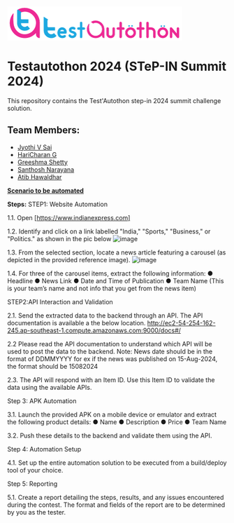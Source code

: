 ![](logo.png)

# Testautothon 2024 (STeP-IN Summit 2024)


This repository contains the Test'Autothon step-in 2024 summit challenge solution.


## Team Members:
- [Jyothi V Sai]()
- [HariCharan G]()
- [Greeshma Shetty]()
- [Santhosh Narayana]()
- [Atib Hawaldhar]()

<u><b>Scenario to be automated</b></u>

<b>Steps:</b>
STEP1: Website Automation

1.1. Open [https://www.indianexpress.com]

1.2. Identify and click on a link labelled "India," "Sports," "Business," or "Politics." as shown in the pic below
        ![image](https://github.com/user-attachments/assets/27f3d2cb-379e-4f85-9282-7c433a71b42e)
        
1.3. From the selected section, locate a news article featuring a carousel (as depicted in the provided reference image).
       ![image](https://github.com/user-attachments/assets/4d176641-c7bc-40b0-b9f8-15f4b1274065)
       
1.4. For three of the carousel items, extract the following information:
        ●	Headline
        ●	News Link
        ●	Date and Time of Publication
        ●	Team Name (This is your team’s name and not info that you get from the news item)		
        
STEP2:API Interaction and Validation

2.1. Send the extracted data to the backend through an API. The API documentation is available a the below location.
        http://ec2-54-254-162-245.ap-southeast-1.compute.amazonaws.com:9000/docs#/
        
2.2 Please read the API documentation to understand which API will be used to post the data to the backend.
        Note: News date should be in the format of DDMMYYYY for ex if the news was published on 15-Aug-2024, the format should be 15082024
        
2.3. The API will respond with an Item ID. Use this Item ID to validate the data using the available APIs.

Step 3: APK Automation

3.1. Launch the provided APK on a mobile device or emulator and extract the following product details:
        ●	Name
        ●	Description
        ●	Price
        ●	Team Name
        
3.2. Push these details to the backend and validate them using the API.

Step 4: Automation Setup

4.1. Set up the entire automation solution to be executed from a build/deploy tool of your choice.

Step 5: Reporting

5.1. Create a report detailing the steps, results, and any issues encountered during the contest. The format and fields of the report are to be determined by you as the tester.
